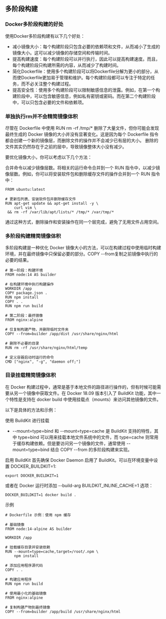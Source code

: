 ## 多阶段构建
### Docker多阶段构建的好处
使用Docker多阶段构建有以下几个好处：

* 减小镜像大小：每个构建阶段只包含必要的依赖项和文件，从而减小了生成的镜像大小。这可以减少镜像的存储空间和传输时间。
* 提高构建速度：每个构建阶段可以并行执行，因此可以提高构建速度。而且，每个构建阶段只构建所需的内容，从而减少了构建时间。
* 简化Dockerfile：使用多个构建阶段可以将Dockerfile分解为更小的部分，从而使Dockerfile更加易于管理和维护。每个构建阶段都可以专注于特定的任务，而不必关注整个构建过程。
* 提高安全性：使用多个构建阶段可以限制敏感信息的泄露。例如，在第一个构建阶段中，可以包含敏感信息，例如私有密钥或密码。而在第二个构建阶段中，可以只包含必要的文件和依赖项。


### 单独执行rm并不会精简镜像体积

尽管在 Dockerfile 中使用 RUN rm -rf /tmp/* 删除了大量文件，但你可能会发现最终生成的 Docker 镜像的大小并没有显著变化。这是因为每个 Dockerfile 指令都会创建一个新的镜像层，而删除文件的操作并不会减少已有层的大小。 删除的文件其实仍然存在于之前的层中，导致镜像整体大小没有减少。

要优化镜像大小，你可以考虑以下几个方法：

合并命令以减少镜像层数。将相关的运行命令合并到一个 RUN 指令中，以减少镜像层数。例如，你可以将安装软件包和删除缓存文件的操作合并到一个 RUN 指令中：
```
FROM ubuntu:latest

# 更新包列表、安装软件包并删除缓存文件
RUN apt-get update && apt-get install -y \
    curl vim \
 && rm -rf /var/lib/apt/lists/* /tmp/* /var/tmp/*
```
通过这种方式，删除操作和安装操作在同一个层完成，避免了无用文件占用空间。



### 多阶段构建精简镜像体积
多阶段构建是一种优化 Docker 镜像大小的方法，可以在构建过程中使用临时构建环境，并在最终镜像中只保留必要的部分。COPY --from复制之前镜像中执行的必要的结果。
```
# 第一阶段：构建环境
FROM node:14 AS builder

# 在构建环境中执行构建操作
WORKDIR /app
COPY package.json .
RUN npm install
COPY . .
RUN npm run build

# 第二阶段：最终镜像
FROM nginx:alpine

# 仅复制构建产物，并删除临时文件夹
COPY --from=builder /app/dist /usr/share/nginx/html

# 删除不必要的目录
RUN rm -rf /usr/share/nginx/html/temp

# 定义容器启动时运行的命令
CMD ["nginx", "-g", "daemon off;"]
```


### 目录挂载精简镜像体积

在 Docker 构建过程中，通常是基于本地文件的路径进行操作的，但有时候可能需要从另一个镜像中获取文件。在 Docker 18.09 版本引入了 BuildKit 功能，其中一个特性是支持在 docker build 中使用挂载点（mounts）来访问其他镜像的文件。

以下是具体的方法和示例：

使用 BuildKit 进行挂载
* --mount=type=bind 和 --mount=type=cache 是 BuildKit 支持的特性，其中 type=bind 可以用来挂载本地文件系统中的文件，而 type=cache 则常用于缓存构建依赖。但是要访问另一个镜像的文件，通常使用 --mount=type=bind 结合 COPY --from 的多阶段构建来实现。

启用 BuildKit
首先确保 Docker Daemon 启用了 BuildKit。可以在环境变量中设置 DOCKER_BUILDKIT=1:
```
export DOCKER_BUILDKIT=1
```
或者在 Docker 运行时添加 --build-arg BUILDKIT_INLINE_CACHE=1 选项：
```
DOCKER_BUILDKIT=1 docker build .
```
示例
```
# Dockerfile 示例：使用 npm 缓存

# 基础镜像
FROM node:14-alpine AS builder

WORKDIR /app

# 挂载缓存目录并安装依赖
RUN --mount=type=cache,target=/root/.npm \
    npm install

# 添加应用程序源代码
COPY . .

# 构建应用程序
RUN npm run build

# 使用最小化的基础镜像
FROM nginx:alpine

# 复制构建产物到最终镜像
COPY --from=builder /app/build /usr/share/nginx/html
```
